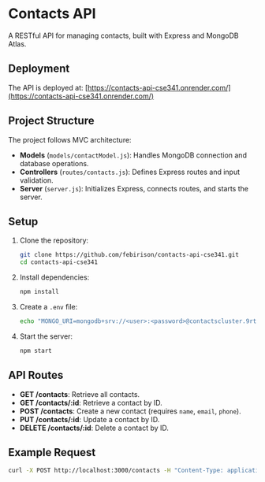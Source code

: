   # Contacts API

  A RESTful API for managing contacts, built with Express and MongoDB Atlas.

  ## Deployment

  The API is deployed at: [https://contacts-api-cse341.onrender.com/](https://contacts-api-cse341.onrender.com/)

  ## Project Structure

  The project follows MVC architecture:
  - **Models** (`models/contactModel.js`): Handles MongoDB connection and database operations.
  - **Controllers** (`routes/contacts.js`): Defines Express routes and input validation.
  - **Server** (`server.js`): Initializes Express, connects routes, and starts the server.

  ## Setup

  1. Clone the repository:
     ```bash
     git clone https://github.com/febirison/contacts-api-cse341.git
     cd contacts-api-cse341
     ```

  2. Install dependencies:
     ```bash
     npm install
     ```

  3. Create a `.env` file:
     ```bash
     echo "MONGO_URI=mongodb+srv://<user>:<password>@contactscluster.9rtk9fa.mongodb.net/contactsDB?retryWrites=true&w=majority" > .env
     ```

  4. Start the server:
     ```bash
     npm start
     ```

  ## API Routes

  - **GET /contacts**: Retrieve all contacts.
  - **GET /contacts/:id**: Retrieve a contact by ID.
  - **POST /contacts**: Create a new contact (requires `name`, `email`, `phone`).
  - **PUT /contacts/:id**: Update a contact by ID.
  - **DELETE /contacts/:id**: Delete a contact by ID.

  ## Example Request

  ```bash
  curl -X POST http://localhost:3000/contacts -H "Content-Type: application/json" -d '{"name":"John Doe","email":"john@example.com","phone":"123-456-7890"}'